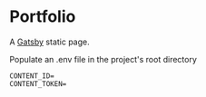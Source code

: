 # Portfolio


A [Gatsby](https://www.gatsbyjs.org/) static page.


Populate an .env file in the project's root directory
````
CONTENT_ID=
CONTENT_TOKEN=
````
